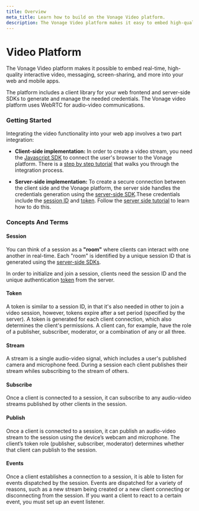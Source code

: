 ```yaml
---
title: Overview
meta_title: Learn how to build on the Vonage Video platform.
description: The Vonage Video platform makes it easy to embed high-quality interactive video, voice, messaging, and screen sharing into web and mobile apps.
---
```


# Video Platform

The Vonage Video platform makes it possible to embed real-time, high-quality interactive video, messaging, screen-sharing, and more into your web and mobile apps.

The platform includes a client library for your web frontend and server-side SDKs to generate and manage the needed credentials.
The Vonage video platform uses WebRTC for audio-video communications.

### Getting Started

Integrating the video functionality into your web app involves a two part integration:

- **Client-side implementation:** In order to create a video stream, you need the [Javascript SDK](/video/resources#client-sdk) to connect the user's browser to the Vonage platform. There is a [step by step tutorial](/video/tutorials/create-video-conferencing-appy) that walks you through the integration process.

- **Server-side implementation:** To create a secure connection between the client side and the Vonage platform, the server side handles the credentials generation using the [server-side SDK](/video/resources#server-sdk).These credentials include the [session ID](/video/overview#session) and [token](/video/overview#token).
Follow the [server side tutorial](/video/tutorials/server-side-setup) to learn how to do this.

### Concepts And Terms

#### Session

You can think of a session as a **"room"** where clients can interact with one another in real-time. Each "room" is identified by a unique session ID that is generated using the [server-side SDKs](/video/resources#server-sdk).

In order to initialize and join a session, clients need the session ID and the unique authentication [token](/video/overview#token) from the server.

#### Token

A token is similar to a session ID, in that it's also needed in other to join a video session, however, tokens expire after a set period (specified by the server). A token is generated for each client connection, which also determines the client's permissions. A client can, for example, have the role of a publisher, subscriber, moderator, or a combination of any or all three.

#### Stream

A stream is a single audio-video signal, which includes a user's published camera and microphone feed. During a session each client publishes their stream whiles subscribing to the stream of others.

#### Subscribe

Once a client is connected to a session, it can subscribe to any audio-video streams published by other clients in the session.

#### Publish

Once a client is connected to a session, it can publish an audio-video stream to the session using the device’s webcam and microphone. The client’s token role (publisher, subscriber, moderator) determines whether that client can publish to the session.

#### Events

Once a client establishes a connection to a session, it is able to listen for events dispatched by the session. Events are dispatched for a variety of reasons, such as a new stream being created or a new client connecting or disconnecting from the session. If you want a client to react to a certain event, you must set up an event listener.